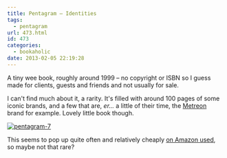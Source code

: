 ```yaml
---
title: Pentagram – Identities
tags:
  - pentagram
url: 473.html
id: 473
categories:
  - bookaholic
date: 2013-02-05 22:19:28
---
```


A tiny wee book, roughly around 1999 – no copyright or ISBN so I guess made for clients, guests and friends and not usually for sale. 

I can't find much about it, a rarity. It's filled with around 100 pages of some iconic brands, and a few that are, _er..._ a little of their time, the [Metreon](http://www.westfield.com/metreon) brand for example. Lovely little book though. 

[![pentagram-7](/wpimages/2013/02/pentagram-7.jpg)](/wpimages/2013/02/pentagram-7.jpg)

This seems to pop up quite often and relatively cheaply [on Amazon used](http://www.amazon.co.uk/gp/offer-listing/B007BF8694/?ie=UTF8&camp=1634&condition=all&creative=19450&linkCode=ur2&tag=neuromantics-21), so maybe not that rare?